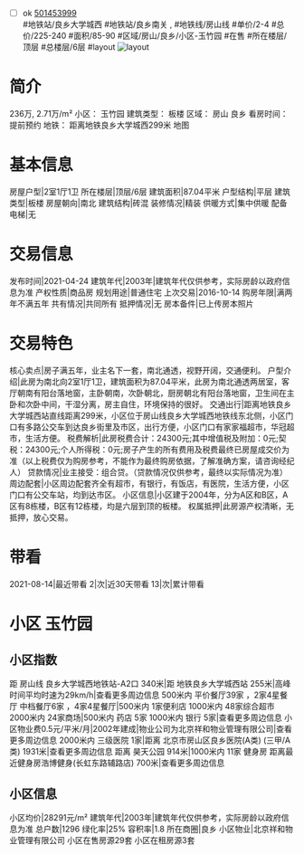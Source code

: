 - [ ] ok [501453999](https://bj.5i5j.com/ershoufang/501453999.html)  
 #地铁站/良乡大学城西 #地铁站/良乡南关 ,  #地铁线/房山线
#单价/2-4 #总价/225-240 #面积/85-90   #区域/房山/良乡/小区-玉竹园 #在售 #所在楼层/顶层 #总楼层/6层 #layout 
![layout](http://image2a.5i5j.com/scm/HOUSE_CUSTOMER/8fa6537065f542209ee60699d26695e9.jpg_P5.jpg) 
# 简介 
 236万,  2.71万/m² 
小区： 玉竹园
建筑类型： 板楼
区域： 房山 良乡
看房时间： 提前预约
地铁： 距离地铁良乡大学城西299米 地图
# 基本信息 
 房屋户型|2室1厅1卫
所在楼层|顶层/6层
建筑面积|87.04平米
户型结构|平层
建筑类型|板楼
房屋朝向|南北
建筑结构|砖混
装修情况|精装
供暖方式|集中供暖
配备电梯|无
# 交易信息 
 发布时间|2021-04-24
建筑年代|2003年|建筑年代仅供参考，实际房龄以政府信息为准
产权性质|商品房
规划用途|普通住宅
上次交易|2016-10-14
购房年限|满两年不满五年
共有情况|共同所有
抵押情况|无
房本备件|已上传房本照片
# 交易特色 
 核心卖点|房子满五年，业主名下一套，南北通透，视野开阔，交通便利。
户型介绍|此房为南北向2室1厅1卫，建筑面积为87.04平米，此房为南北通透两居室，客厅朝南有阳台落地窗，主卧朝南，次卧朝北，厨房朝北有阳台落地窗，卫生间在主卧和次卧中间，干湿分离，房主自住，环境保持的很好。
交通出行|距离地铁良乡大学城西站直线距离299米，小区位于房山线良乡大学城西地铁线东北侧，小区门口有多路公交车到达良乡街里及市区，出行方便，小区门口有家家福超市，华冠超市，生活方便。
税费解析|此房税费合计：24300元;其中增值税及附加：0元;契税：24300元;个人所得税：0元;房子产生的所有费用及税费最终已房屋成交价为准（以上税费仅为购房参考，不能作为最终购房依据，了解准确方案，请咨询经纪人）
贷款情况|业主接受：组合贷。（贷款情况仅供参考，最终以实际情况为准）
周边配套|小区周边配套齐全有超市，有银行，有饭店，有医院，生活方便，小区门口有公交车站，均到达市区。
小区信息|小区建于2004年，分为A区和B区，A区有8栋楼，B区有12栋楼，均是六层到顶的板楼。
权属抵押|此房源产权清晰，无抵押，放心交易。
# 带看 
 2021-08-14|最近带看	 2|次|近30天带看	 13|次|累计带看
# 小区 玉竹园
## 小区指数 
 距 房山线 良乡大学城西地铁站-A2口 340米|距 地铁良乡大学城西站 255米|高峰时间平均时速为29km/h|查看更多周边信息
500米内 平价餐厅39家 ，2家4星餐厅
中档餐厅6家 ，4家4星餐厅|500米内 1家便利店
1000米内 48家综合超市
2000米内 24家商场|500米内 药店 5家
1000米内 银行 5家|查看更多周边信息
小区物业费0.5元/平米/月|2002年建成|物业公司为北京祥和物业管理有限公司|查看更多周边信息
2000米内 三级医院 1家|距离 北京市房山区良乡医院(A类) (三甲/A类) 1931米|查看更多周边信息
距离 昊天公园 914米|1000米内 11家 健身房
距离最近健身房浩博健身(长虹东路辅路店) 700米|查看更多周边信息
## 小区信息 
 小区均价|28291元/m²
建筑年代|2003年|建筑年代仅供参考，实际房龄以政府信息为准
总户数|1296
绿化率|25%
容积率|1.8
所在商圈|良乡
小区物业|北京祥和物业管理有限公司
小区在售房源29套
小区在租房源3套
